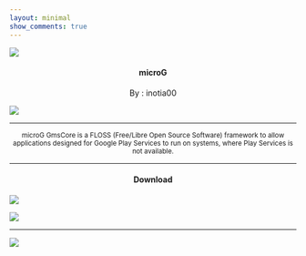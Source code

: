 ```yaml
---
layout: minimal
show_comments: true
---
```


![](https://is.gd/3FVYMW)

<h4> <p align="center"> microG </p> </h4>

<p align="center"> By : inotia00 </p>

![](https://is.gd/ghwVrE)

---

<p align="center"> <sub>
microG GmsCore is a FLOSS (Free/Libre Open Source Software) framework to allow applications designed for Google Play Services to run on systems, where Play Services is not available.
</sub> </p>

<hr/>

<h4> <p align="center"> Download </p> </h4>

[![](https://is.gd/mm7j5Y)](https://is.gd/iIBAm2)

[![](https://is.gd/PeFOqE)](https://is.gd/KAR5Gu)

---

![](https://is.gd/uVvIMS)
